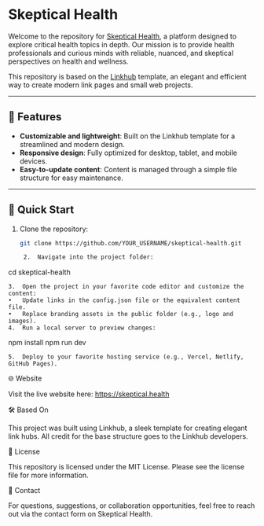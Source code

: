 # Skeptical Health

Welcome to the repository for [Skeptical Health](https://skeptical.health/), a platform designed to explore critical health topics in depth. Our mission is to provide health professionals and curious minds with reliable, nuanced, and skeptical perspectives on health and wellness.

This repository is based on the [Linkhub](https://github.com/digitalmalayali/Linkhub) template, an elegant and efficient way to create modern link pages and small web projects.

---

## 🌟 Features

- **Customizable and lightweight**: Built on the Linkhub template for a streamlined and modern design.
- **Responsive design**: Fully optimized for desktop, tablet, and mobile devices.
- **Easy-to-update content**: Content is managed through a simple file structure for easy maintenance.

---

## 🚀 Quick Start

1. Clone the repository:
   ```bash
   git clone https://github.com/YOUR_USERNAME/skeptical-health.git

	2.	Navigate into the project folder:

cd skeptical-health


	3.	Open the project in your favorite code editor and customize the content:
	•	Update links in the config.json file or the equivalent content file.
	•	Replace branding assets in the public folder (e.g., logo and images).
	4.	Run a local server to preview changes:

npm install
npm run dev


	5.	Deploy to your favorite hosting service (e.g., Vercel, Netlify, GitHub Pages).

🌐 Website

Visit the live website here: https://skeptical.health

🛠️ Based On

This project was built using Linkhub, a sleek template for creating elegant link hubs. All credit for the base structure goes to the Linkhub developers.

📝 License

This repository is licensed under the MIT License. Please see the license file for more information.

📧 Contact

For questions, suggestions, or collaboration opportunities, feel free to reach out via the contact form on Skeptical Health.
